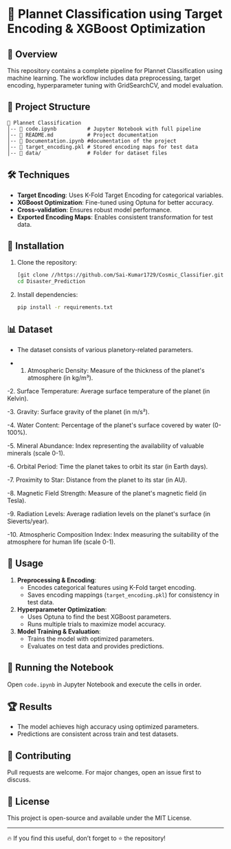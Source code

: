 # 🚀 Plannet Classification using Target Encoding & XGBoost Optimization

## 📌 Overview
This repository contains a complete pipeline for Plannet Classification using machine learning. The workflow includes data preprocessing, target encoding, hyperparameter tuning with GridSearchCV, and model evaluation.

## 📂 Project Structure
```
📁 Plannet Classification
│-- 📄 code.ipynb          # Jupyter Notebook with full pipeline
│-- 📄 README.md           # Project documentation
│-- 📄 Documentation.ipynb #documentation of the project
│-- 📄 target_encoding.pkl # Stored encoding maps for test data
│-- 📁 data/               # Folder for dataset files
```

## 🛠️ Techniques
- **Target Encoding**: Uses K-Fold Target Encoding for categorical variables.
- **XGBoost Optimization**: Fine-tuned using Optuna for better accuracy.
- **Cross-validation**: Ensures robust model performance.
- **Exported Encoding Maps**: Enables consistent transformation for test data.

## 🔧 Installation
1. Clone the repository:
   ```sh
   [git clone //https://github.com/Sai-Kumar1729/Cosmic_Classifier.git)
   cd Disaster_Prediction
   ```
2. Install dependencies:
   ```sh
   pip install -r requirements.txt
   ```

## 📊 Dataset
- The dataset consists of various planetory-related parameters.
  
- 1. Atmospheric Density: Measure of the thickness of the planet's atmosphere (in kg/m³).
     
-2. Surface Temperature: Average surface temperature of the planet (in Kelvin).

-3. Gravity: Surface gravity of the planet (in m/s²).

-4. Water Content: Percentage of the planet's surface covered by water (0-100%).

-5. Mineral Abundance: Index representing the availability of valuable minerals (scale 0-1).

-6. Orbital Period: Time the planet takes to orbit its star (in Earth days).

-7. Proximity to Star: Distance from the planet to its star (in AU).

-8. Magnetic Field Strength: Measure of the planet's magnetic field (in Tesla).

-9. Radiation Levels: Average radiation levels on the planet's surface (in Sieverts/year).

-10. Atmospheric Composition Index: Index measuring the suitability of the atmosphere for human life (scale 0-1).


## 🚀 Usage
1. **Preprocessing & Encoding**:
   - Encodes categorical features using K-Fold target encoding.
   - Saves encoding mappings (`target_encoding.pkl`) for consistency in test data.
2. **Hyperparameter Optimization**:
   - Uses Optuna to find the best XGBoost parameters.
   - Runs multiple trials to maximize model accuracy.
3. **Model Training & Evaluation**:
   - Trains the model with optimized parameters.
   - Evaluates on test data and provides predictions.

## 📌 Running the Notebook
Open `code.ipynb` in Jupyter Notebook and execute the cells in order.

## 🏆 Results
- The model achieves high accuracy using optimized parameters.
- Predictions are consistent across train and test datasets.

## 📌 Contributing
Pull requests are welcome. For major changes, open an issue first to discuss.

## 📄 License
This project is open-source and available under the MIT License.

---
🔥 If you find this useful, don’t forget to ⭐ the repository!

